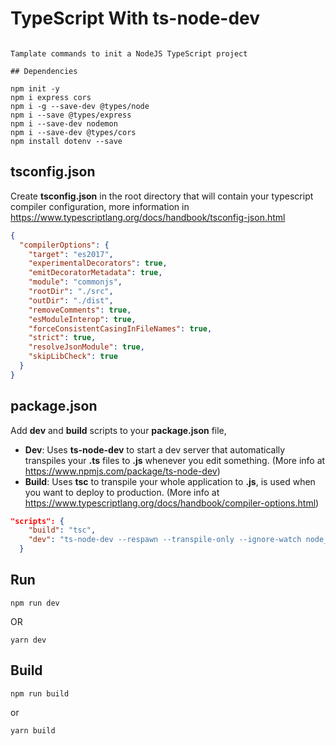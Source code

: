 # TypeScript With ts-node-dev

```

Tamplate commands to init a NodeJS TypeScript project

## Dependencies
```

```
npm init -y
npm i express cors
npm i -g --save-dev @types/node
npm i --save @types/express
npm i --save-dev nodemon
npm i --save-dev @types/cors
npm install dotenv --save

```
## tsconfig.json

Create **tsconfig.json** in the root directory that will contain your typescript compiler configuration, more information in https://www.typescriptlang.org/docs/handbook/tsconfig-json.html

``` JSON
{
  "compilerOptions": {
    "target": "es2017", 
    "experimentalDecorators": true, 
    "emitDecoratorMetadata": true, 
    "module": "commonjs",
    "rootDir": "./src", 
    "outDir": "./dist", 
    "removeComments": true, 
    "esModuleInterop": true, 
    "forceConsistentCasingInFileNames": true, 
    "strict": true, 
    "resolveJsonModule": true,
    "skipLibCheck": true 
  }
}
```
## package.json

Add **dev** and **build** scripts to your **package.json** file, 

- **Dev**: Uses **ts-node-dev** to start a dev server that automatically transpiles your **.ts** files to **.js** whenever you edit something. (More info at https://www.npmjs.com/package/ts-node-dev)
- **Build**: Uses **tsc** to transpile your whole application to **.js**, is used when you want to deploy to production. (More info at https://www.typescriptlang.org/docs/handbook/compiler-options.html)

``` JSON
"scripts": {
    "build": "tsc",
    "dev": "ts-node-dev --respawn --transpile-only --ignore-watch node_modules --no-notify src/index.ts"
  }
```
## Run


```
npm run dev
```
OR
```
yarn dev
```

## Build
```
npm run build
```
or
```
yarn build
```